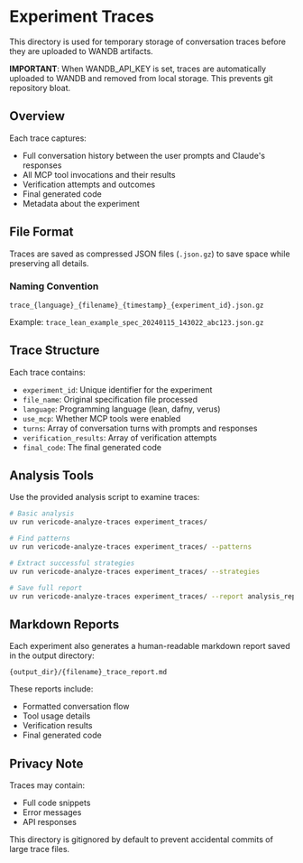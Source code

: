 # Experiment Traces

This directory is used for temporary storage of conversation traces before they are uploaded to WANDB artifacts.

**IMPORTANT**: When WANDB_API_KEY is set, traces are automatically uploaded to WANDB and removed from local storage. This prevents git repository bloat.

## Overview

Each trace captures:
- Full conversation history between the user prompts and Claude's responses
- All MCP tool invocations and their results
- Verification attempts and outcomes
- Final generated code
- Metadata about the experiment

## File Format

Traces are saved as compressed JSON files (`.json.gz`) to save space while preserving all details.

### Naming Convention
```
trace_{language}_{filename}_{timestamp}_{experiment_id}.json.gz
```

Example: `trace_lean_example_spec_20240115_143022_abc123.json.gz`

## Trace Structure

Each trace contains:
- `experiment_id`: Unique identifier for the experiment
- `file_name`: Original specification file processed
- `language`: Programming language (lean, dafny, verus)
- `use_mcp`: Whether MCP tools were enabled
- `turns`: Array of conversation turns with prompts and responses
- `verification_results`: Array of verification attempts
- `final_code`: The final generated code

## Analysis Tools

Use the provided analysis script to examine traces:

```bash
# Basic analysis
uv run vericode-analyze-traces experiment_traces/

# Find patterns
uv run vericode-analyze-traces experiment_traces/ --patterns

# Extract successful strategies
uv run vericode-analyze-traces experiment_traces/ --strategies

# Save full report
uv run vericode-analyze-traces experiment_traces/ --report analysis_report.json
```

## Markdown Reports

Each experiment also generates a human-readable markdown report saved in the output directory:
```
{output_dir}/{filename}_trace_report.md
```

These reports include:
- Formatted conversation flow
- Tool usage details
- Verification results
- Final generated code

## Privacy Note

Traces may contain:
- Full code snippets
- Error messages
- API responses

This directory is gitignored by default to prevent accidental commits of large trace files.